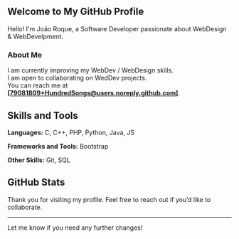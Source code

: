## Welcome to My GitHub Profile

Hello! I'm João Roque, a Software Developer passionate about WebDesign & WebDevelpment.

### About Me

I am currently improving my WebDev / WebDesign skills.  
I am open to collaborating on WedDev projects.  
You can reach me at **[79081809+HundredSongs@users.noreply.github.com]**.

## Skills and Tools

**Languages:** C, C++, PHP, Python, Java, JS

**Frameworks and Tools:** Bootstrap

**Other Skills:** Git, SQL

## GitHub Stats

Thank you for visiting my profile. Feel free to reach out if you’d like to collaborate.

---

Let me know if you need any further changes!
